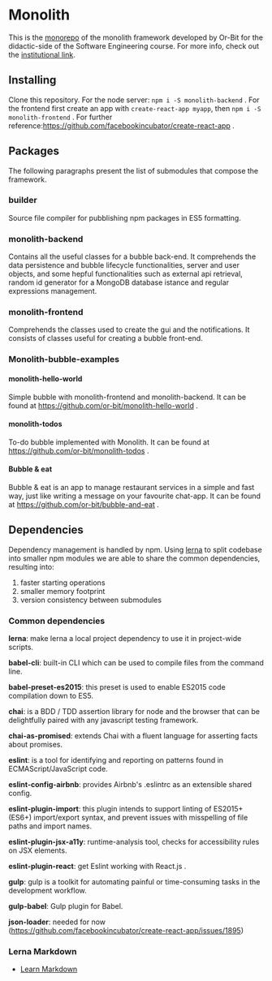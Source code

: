 # Monolith

This is the [monorepo](<https://github.com/babel/babel/blob/master/doc/design/monorepo.md>) of the monolith framework developed by Or-Bit for the didactic-side of the Software Engineering course. For more info, check out the [institutional link](<http://www.math.unipd.it/~tullio/IS-1/2016/>).

## Installing

Clone this repository.
For the node server: `npm i -S monolith-backend` .
For the frontend first create an app with `create-react-app myapp`, then `npm i -S monolith-frontend` .
For further reference:https://github.com/facebookincubator/create-react-app .


## Packages
The following paragraphs present the list of submodules that compose the framework.
### builder
Source file compiler for pubblishing npm packages in ES5 formatting.

### monolith-backend
Contains all the useful classes for a bubble back-end. It comprehends the data persistence and bubble lifecycle functionalities, server and user objects, and some hepful functionalities such as external api retrieval, random id generator for a MongoDB database istance and regular expressions management. 

### monolith-frontend
Comprehends the classes used to create the gui and the notifications.  It consists of classes useful for creating a bubble front-end.

### Monolith-bubble-examples
#### monolith-hello-world
Simple bubble with monolith-frontend and monolith-backend.
It can be found at https://github.com/or-bit/monolith-hello-world .

#### monolith-todos
To-do bubble implemented with Monolith.
It can be found at https://github.com/or-bit/monolith-todos .

#### Bubble & eat
Bubble & eat is an app to manage restaurant services in a simple and fast way, just like writing a message on your favourite chat-app.
It can be found at https://github.com/or-bit/bubble-and-eat .


## Dependencies
Dependency management is handled by npm. Using [lerna](<https://github.com/lerna/lerna>) to split codebase into smaller npm modules we are able to share the common dependencies, resulting into:
1.   faster starting operations
2.   smaller memory footprint
3.   version consistency between submodules

### Common dependencies  

**lerna**: make lerna a local project dependency to use it in project-wide scripts.

**babel-cli**: built-in CLI which can be used to compile files from the command line.

**babel-preset-es2015**:  this preset is used to enable ES2015 code compilation down to ES5.

**chai**:  is a BDD / TDD assertion library for node and the browser that can be delightfully paired with any javascript testing framework.

**chai-as-promised**:  extends Chai with a fluent language for asserting facts about promises.

**eslint**:  is a tool for identifying and reporting on patterns found in ECMAScript/JavaScript code.

**eslint-config-airbnb**:  provides Airbnb's .eslintrc as an extensible shared config.

**eslint-plugin-import**:  this plugin intends to support linting of ES2015+ (ES6+) import/export syntax, and prevent issues with misspelling of file paths and import names. 

**eslint-plugin-jsx-a11y**: runtime-analysis tool, checks for accessibility rules on JSX elements.

**eslint-plugin-react**: get Eslint working  with React.js .

**gulp**:  gulp is a toolkit for automating painful or time-consuming tasks in the development workflow.

**gulp-babel**:  Gulp plugin for Babel.

**json-loader**: needed for now (https://github.com/facebookincubator/create-react-app/issues/1895)


### Lerna Markdown
* [Learn Markdown](https://bitbucket.org/tutorials/markdowndemo)


